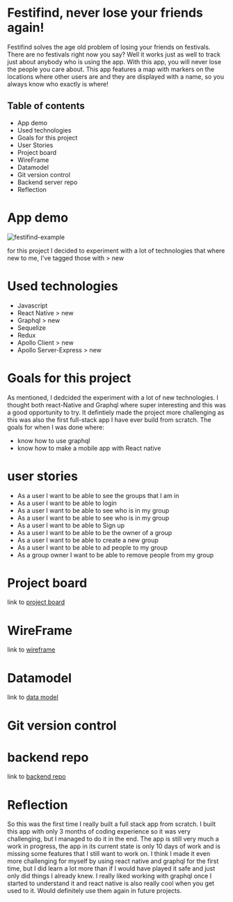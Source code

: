 
# Festifind, never lose your friends again!

Festifind solves the age old problem of losing your friends on festivals. There are no festivals right now you say? Well it works just as well to track just about anybody who is using the app. With this app, you will never lose the people you care about. This app features a map with markers on the locations where other users are and they are displayed with a name, so you always know who exactly is where!

## Table of contents
- App demo
- Used technologies
- Goals for this project
- User Stories
- Project board
- WireFrame
- Datamodel
- Git version control
- Backend server repo
- Reflection

# App demo
![festifind-example](https://github.com/DannyS-stack/festifind-front/blob/development/Images/ezgif.com-gif-maker.gif)


for this project I decided to experiment with a lot of technologies that where new to me, I've tagged those with > new

# Used technologies
- Javascript
- React Native > new
- Graphql > new
- Sequelize
- Redux
- Apollo Client > new
- Apollo Server-Express > new

# Goals for this project

As mentioned, I dedcided the experiment with a lot of new technologies. I thought both react-Native and Graphql where super interesting and this was a good opportunity to try. It defintiely made the project more challenging as this was also the first full-stack app I have ever build from scratch. The goals for when I was done where:

- know how to use graphql
- know how to make a mobile app with React native


# user stories
- As a user I want to be able to see the groups that I am in
- As a user I want to be able to login 
- As a user I want to be able to see who is in my group
- As a user I want to be able to see who is in my group
- As a user I want to be able to Sign up 
- As a user I want to be able to be the owner of a group
- As a user I want to be able to create a new group
- As a user I want to be able to ad people to my group
- As a group owner I want to be able to  remove people from my group


 
# Project board

link to [project board](https://github.com/users/DannyS-stack/projects/1)


# WireFrame
link to [wireframe](https://wireframepro.mockflow.com/editor.jsp?editor=off&perm=Owner&projectid=M42573935fe48c12eb0f83445370f93f11602491326051&publicid=6eb9fa79163a47c59d90e0f2e5f9bd44#/page/D7b7e575d9c0fd41f1ddaf768cdf82b89)



# Datamodel
link to [data model](https://dbdiagram.io/d/5f8445eb3a78976d7b774ab5)


# Git version control



# backend repo
link to [backend repo](https://github.com/DannyS-stack/festifind-back)


#  Reflection

So this was the first time I really built a full stack app from scratch. I built this app with only 3 months of coding experience so it was very challenging, but I managed to do it in the end. The app is still very much a work in progress, the app in its current state is only 10 days of work and is missing some features that I still want to work on. I think I made it even more challenging for myself by using react native and graphql for the first time, but I did learn a lot more than if I would have played it safe and just only did things I already knew. I really liked working with graphql once I started to understand it and react native is also really cool when you get used to it. Would definitely use them again in future projects.
 










